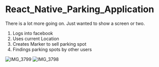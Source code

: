 # React_Native_Parking_Application

There is a lot more going on. Just wanted to show a screen or two.

1. Logs into facebook
2. Uses current Location
3. Creates Marker to sell parking spot
4. Findings parking spots by other users


![IMG_3799](https://user-images.githubusercontent.com/44184759/65482031-8c0c2e00-de4c-11e9-8263-473b16e0d061.PNG)
![IMG_3798](https://user-images.githubusercontent.com/44184759/65482033-8c0c2e00-de4c-11e9-9aba-6e6fb71a5fd0.PNG)


